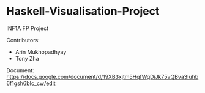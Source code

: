 # Haskell-Visualisation-Project
INF1A FP Project

Contributors:
 - Arin Mukhopadhyay
 - Tony Zha

Document:
https://docs.google.com/document/d/19XB3xjtm5HqfWgDiJk75vQBva3Iuhb6f1gsh6bIc_cw/edit